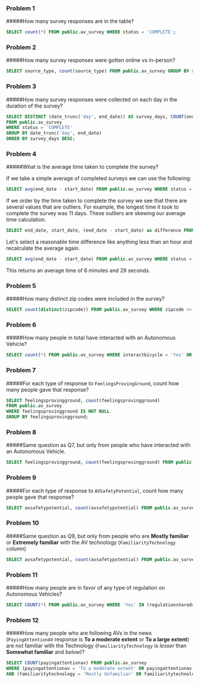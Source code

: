 ### Problem 1
#####How many survey responses are in the table?

```SQL
SELECT count(*) FROM public.av_survey WHERE status = 'COMPLETE';
```


### Problem 2
#####How many survey responses were gotten online vs in-person?

```SQL
SELECT source_type, count(source_type) FROM public.av_survey GROUP BY source_type;
```


### Problem 3
#####How many survey responses were collected on each day in the duration of the survey?

```SQL
SELECT DISTINCT (date_trunc('day', end_date)) AS survey_days, COUNT(end_date) AS surveys_collected  
FROM public.av_survey 
WHERE status = 'COMPLETE' 
GROUP BY date_trunc('day', end_date) 
ORDER BY survey_days DESC;
```


### Problem 4
#####What is the average time taken to complete the survey?

If we take a simple average of completed surveys we can use the following:

```SQL
SELECT avg(end_date - start_date) FROM public.av_survey WHERE status = 'COMPLETE';
```

If we order by the time taken to complete the survey we see that there are several values that are outliers. For example, the longest time it took to complete the survey was 11 days. These outliers are skewing our average time calculation. 

```SQL
SELECT end_date, start_date, (end_date - start_date) as difference FROM public.av_survey WHERE status = 'COMPLETE' ORDER BY difference DESC;
```

Let's select a reasonable time difference like anything less than an hour and recalculate the average again.

```SQL
SELECT avg(end_date - start_date) FROM public.av_survey WHERE status = 'COMPLETE' AND (end_date - start_date) < '1:00';
```

This returns an average time of 6 minutes and 29 seconds. 


### Problem 5
#####How many distinct zip codes were included in the survey?

```SQL
SELECT count(distinct(zipcode)) FROM public.av_survey WHERE zipcode <> 0;
```


### Problem 6
#####How many people in total have interacted with an Autonomous Vehicle?

```SQL
SELECT count(*) FROM public.av_survey WHERE interactbicycle = 'Yes' OR interactpedestrian = 'Yes';
```

### Problem 7
#####For each type of response to `FeelingsProvingGround`, count how many people gave that response?

```SQL
SELECT feelingsprovingground, count(feelingsprovingground) 
FROM public.av_survey 
WHERE feelingsprovingground IS NOT NULL 
GROUP BY feelingsprovingground;
```


### Problem 8
#####Same question as Q7, but only from people who have interacted with an Autonomous Vehicle.

```SQL
SELECT feelingsprovingground, count(feelingsprovingground) FROM public.av_survey WHERE interactbicycle = 'Yes' OR interactpedestrian = 'Yes' GROUP BY feelingsprovingground;
```


### Problem 9
#####For each type of response to `AVSafetyPotential`, count how many people gave that response?

```SQL
SELECT avsafetypotential, count(avsafetypotential) FROM public.av_survey WHERE avsafetypotential IS NOT NULL GROUP BY avsafetypotential ORDER BY count(avsafetypotential) DESC;
```


### Problem 10
#####Same question as Q9, but only from people who are **Mostly familiar** or **Extremely familiar** with the AV technology (`FamiliarityTechnology` column)

```SQL
SELECT avsafetypotential, count(avsafetypotential) FROM public.av_survey WHERE familiaritytechnology = 'Extremely familiar' OR familiaritytechnology = 'Mostly familiar' GROUP BY avsafetypotential;
```


### Problem 11
#####How many people are in favor of any type of regulation on Autonomous Vehicles?

```SQL
SELECT COUNT(*) FROM public.av_survey WHERE 'Yes' IN (regulationsharedata, regulationschoolzone, regulationspeed, regulationtesting);
```


### Problem 12
#####How many people who are following AVs in the news (`PayingAttentionAV` response is **To a moderate extent** or **To a large extent**) are not familiar with the Technology (`FamiliarityTechnology` is _lesser_ than **Somewhat familiar** and _below_)?

```SQL
SELECT COUNT(payingattentionav) FROM public.av_survey 
WHERE (payingattentionav = 'To a moderate extent' OR payingattentionav = 'To a large extent') 
AND (familiaritytechnology = 'Mostly Unfamiliar' OR familiaritytechnology = 'Not familiar at all');
```
